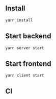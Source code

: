 ## Install

```sh
yarn install
```

## Start backend

```sh
yarn server start
```

## Start frontend

```sh
yarn client start
```

## CI
